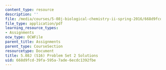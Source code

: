 ```yaml
---
content_type: resource
description: ''
file: /media/courses/5-08j-biological-chemistry-ii-spring-2016/668d9fcd39fa595a7ade6ecdc1392fbe_MIT5_08jS16ps2_soln.pdf
file_type: application/pdf
learning_resource_types:
- Assignments
ocw_type: OCWFile
parent_title: Assignments
parent_type: CourseSection
resourcetype: Document
title: 5.08J (S16) Problem Set 2 Solutions
uid: 668d9fcd-39fa-595a-7ade-6ecdc1392fbe
---
```

